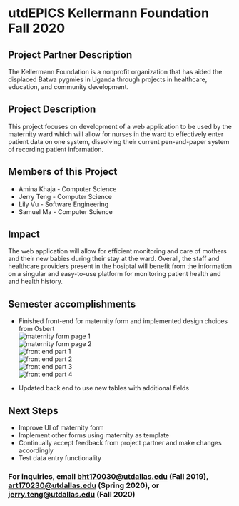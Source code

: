 
# utdEPICS Kellermann Foundation Fall 2020

## Project Partner Description

The Kellermann Foundation is a nonprofit organization that has aided the displaced Batwa pygmies in Uganda through projects in healthcare, education, and community development.

## Project Description

This project focuses on development of a web application to be used by the maternity ward which will allow for nurses in the ward to effectively enter patient data on one system, dissolving their current pen-and-paper system of recording patient information.

## Members of this Project

- Amina Khaja - Computer Science
- Jerry Teng - Computer Science
- Lily Vu - Software Engineering
- Samuel Ma - Computer Science

## Impact

The web application will allow for efficient monitoring and care of mothers and their new babies during their stay at the ward. Overall, the staff and healthcare providers present in the hosiptal will benefit from the information on a singular and easy-to-use platform for monitoring patient health and and health history.

## Semester accomplishments

- Finished front-end for maternity form and implemented design choices from Osbert<br>
![maternity form page 1](https://i.imgur.com/W1c6NIT.png)<br>
![maternity form page 2](https://i.imgur.com/Ny8Ee4r.png)<br>
![front end part 1](https://i.imgur.com/W6V4duX.png)<br>
![front end part 2](https://i.imgur.com/pP30wUF.png)<br>
![front end part 3](https://i.imgur.com/UPFjFo8.png)<br>
![front end part 4](https://i.imgur.com/zk9ByQe.png)<br>

- Updated back end to use new tables with additional fields


## Next Steps

- Improve UI of maternity form
- Implement other forms using maternity as template
- Continually accept feedback from project partner and make changes accordingly
- Test data entry functionality

### For inquiries, email bht170030@utdallas.edu (Fall 2019), art170230@utdallas.edu (Spring 2020), or jerry.teng@utdallas.edu (Fall 2020)

